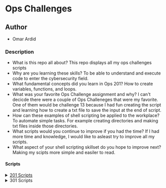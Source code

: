 #  **Ops Challenges**

## Author
- Omar Ardid

### Description
- What is this repo all about? This repo displays all my ops challenges scripts 
- Why are you learning these skills? To be able to understand and execute code to enter the cybersecurity field.
- What fundamental concepts did you learn in Ops 201? How to create variables, functions, and loops.
- What was your favorite Ops Challenge assignment and why? I can't decicde there were a couple of Ops Challeneges that were my favorite. One of them would be challenge 13 because I had fun creating the script and learning how to create a txt file to save the input at the end of script.
- How can these examples of shell scripting be applied to the workplace? To automate simple tasks. For example creating directories and making txt files inside those directories.
- What scripts would you continue to improve if you had the time? If I had more time and knowledge, I would like to asleast try to improve all my scripts.
- What aspect of your shell scripting skillset do you hope to improve next? Making my scipts more simple and easiler to read.

#### Scripts
<details> 
<summary><a href="./201">201 Scripts</a></summary>

- [Challenge 02](201/helloworld.sh)
- [Challenge 03](201/FunctionsChallenge.sh)
- [Challenge 04](201/chall04.sh)
- [Challenge 05](201/chall05.sh)
- [Challenge 06](201/chall06.sh)
- [Challenge 07](201/chall07.sh)
- [Challenge 08](201/chall08.bat)
- [Challenge 09](201/chall09.bat)
- [Challenge 10](201/chall10.bat)
- [Challenge 11](201/chall11.md)
- [Challenge 13](201/chall13.sh)
</details>

<details>
<summary> 301 Scripts</summary>
- ### [](301)

- ### [401 Scripts](401)

